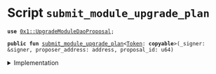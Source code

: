 
<a name="submit_module_upgrade_plan"></a>

# Script `submit_module_upgrade_plan`





<pre><code><b>use</b> <a href="../../modules/doc/UpgradeModuleDaoProposal.md#0x1_UpgradeModuleDaoProposal">0x1::UpgradeModuleDaoProposal</a>;
</code></pre>




<pre><code><b>public</b> <b>fun</b> <a href="submit_module_upgrade_plan.md#submit_module_upgrade_plan">submit_module_upgrade_plan</a>&lt;<a href="../../modules/doc/Token.md#0x1_Token">Token</a>: <b>copyable</b>&gt;(_signer: &signer, proposer_address: address, proposal_id: u64)
</code></pre>



<details>
<summary>Implementation</summary>


<pre><code><b>fun</b> <a href="submit_module_upgrade_plan.md#submit_module_upgrade_plan">submit_module_upgrade_plan</a>&lt;<a href="../../modules/doc/Token.md#0x1_Token">Token</a>: <b>copyable</b>&gt;(
    _signer: &signer,
    proposer_address: address,
    proposal_id: u64,
) {
    <a href="../../modules/doc/UpgradeModuleDaoProposal.md#0x1_UpgradeModuleDaoProposal_submit_module_upgrade_plan">UpgradeModuleDaoProposal::submit_module_upgrade_plan</a>&lt;<a href="../../modules/doc/Token.md#0x1_Token">Token</a>&gt;(proposer_address, proposal_id);
}
</code></pre>



</details>
